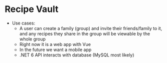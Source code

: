 # Recipe Vault

- Use cases:
  - A user can create a family (group) and invite their friends/family to it, and any recipes they share in the group will be viewable by the whole group
  - Right now it is a web app with Vue
  - In the future we want a mobile app
  - .NET 6 API interacts with database (MySQL most likely)
